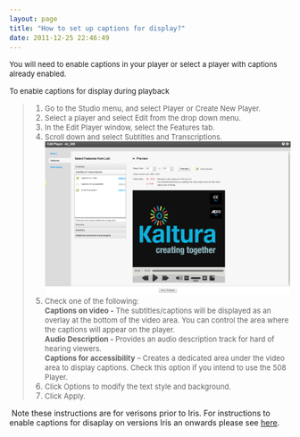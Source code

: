 ```yaml
---
layout: page
title: "How to set up captions for display?"
date: 2011-12-25 22:46:49
---
```


<span style="font-size: small;">You will need to enable captions in your player or select a player with captions already enabled. </span>

<p class="mce-procedure">
  <span style="font-size: small;">To enable captions for display during playback</span>
</p>

> 1.  <span style="font-size: small;">Go to the Studio menu, and select Player or Create New Player.</span>
> 2.  <span style="font-size: small;">Select a player and select Edit from the drop down menu.</span>
> 3.  <span style="font-size: small;">In the Edit Player window, select the Features tab.</span>
> 4.  <span style="font-size: small;">Scroll down and select Subtitles and Transcriptions.<br /></span><img src="../../assets/1047.img">
> 5.  <span style="font-size: small;">Check one of the following:<strong><br />Captions on video -</strong> The subtitles/captions will be displayed as an overlay at the bottom of the video area. You can control the area where the captions will appear on the player.<strong><br />Audio Description - </strong>Provides an audio description track for hard of hearing viewers.<strong><br />Captions for accessibility</strong> – Creates a dedicated area under the video area to display captions. Check this option if you intend to use the 508 Player.</span>
> 6.  <span style="font-size: small;">Click Options to modify the text style and background. </span>
> 7.  <span style="font-size: small;">Click Apply.</span>

 Note these instructions are for verisons prior to Iris. For instructions to enable captions for disaplay on versions Iris an onwards please see <a href="http://knowledge.kaltura.com/node/1148/#closed_captions" target="_blank">here</a>.